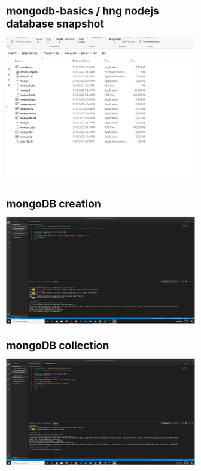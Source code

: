 # mongodb-basics / hng nodejs database snapshot
![](https://github.com/emmasamuel/mongodb-basics/blob/master/task2-nodejs/mongodb-.png)


# mongoDB creation
![image of the code](https://github.com/emmasamuel/mongodb-basics/blob/master/task2-nodejs/mongoMainTask2--2.png)


# mongoDB collection
![images of the script](https://github.com/emmasamuel/mongodb-basics/blob/master/task2-nodejs/mongoMainTask2--3.png)
